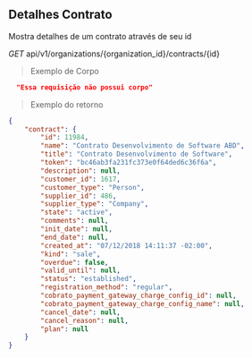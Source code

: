 ## Detalhes Contrato

Mostra detalhes de um contrato através de seu id

<div class="api-endpoint">
  <div class="endpoint-data">
    <i class="label label-get">GET</i>
     api/v1/organizations/{organization_id}/contracts/{id}
  </div>
</div>


> Exemplo de Corpo

```json
  "Essa requisição não possui corpo"
```

> Exemplo do retorno

```json
{
    "contract": {
        "id": 11984,
        "name": "Contrato Desenvolvimento de Software ABD",
        "title": "Contrato Desenvolvimento de Software",
        "token": "bc46ab3fa231fc373e0f64ded6c36f6a",
        "description": null,
        "customer_id": 1617,
        "customer_type": "Person",
        "supplier_id": 486,
        "supplier_type": "Company",
        "state": "active",
        "comments": null,
        "init_date": null,
        "end_date": null,
        "created_at": "07/12/2018 14:11:37 -02:00",
        "kind": "sale",
        "overdue": false,
        "valid_until": null,
        "status": "established",
        "registration_method": "regular",
        "cobrato_payment_gateway_charge_config_id": null,
        "cobrato_payment_gateway_charge_config_name": null,
        "cancel_date": null,
        "cancel_reason": null,
        "plan": null
    }
}
```